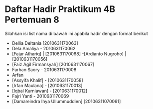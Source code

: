 # Daftar Hadir Praktikum 4B Pertemuan 8
Silahkan isi list nama di bawah ini apabila hadir dengan format berikut

- Dellia Deltania [2010631170063]
- Dela Amaliya - 2010631170062
- [Fajar Athariq] | [2010631170068]
-[Ardianto Nugroho] | [2010631170056]
- [Faiz Agil Firmansyah]  [2010631170067]
- Farhan Saory - 2010631170008
- Arfan
- [Assyifa Khalif] - [2010631170058]
- [Irfan Maulana] - [2010631170013]
- [Iqbal Kurniawan] - [2010631170012]
- Fajri Yanti - 2010631170069
- [Damareindra Ihya Ullummuddien] [20106311070061]
